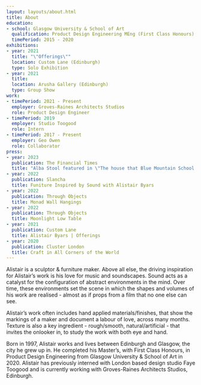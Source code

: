 ```yaml
---
layout: layouts/about.html
title: About
education: 
- school: Glasgow University & School of Art
  qualification: Product Design Engineering MEng (First Class Honours)
  timePeriod: 2015 - 2020
exhibitions:
- year: 2021
  title: "\"Offerings\""
  location: Custom Lane (Edinburgh)
  type: Solo Exhibition
- year: 2021
  title: 
  location: Arusha Gallery (Edinburgh)
  type: Group Show
work:
- timePeriod: 2021 - Present
  employer: Groves-Raines Architects Studios
  role: Product Design Engineer
- timePeriod: 2019
  employer: Studio Toogood
  role: Intern
- timePeriod: 2017 - Present
  employer: Geo Owen
  role: Collaborator
press:
- year: 2023
  publication: The Financial Times
  title: "Alba Stool featured in \"The house that Blue Mountain School built\""
- year: 2022
  publication: Slancha
  title: Funiture Inspired by Sound with Alistair Byars
- year: 2022
  publication: Through Objects
  title: Monad Wall Hangings
- year: 2022
  publication: Through Objects
  title: Moonlight Low Table
- year: 2021
  publication: Custom Lane
  title: Alistair Byars | Offerings
- year: 2020
  publication: Cluster London
  title: Craft in All Corners of the World
---
```

Alistair is a sculptor & furniture maker. Above all else, the driving inspiration for Alistair’s work is his love for music and soundscapes. Sound acts as a catalyst for the configuration of abstract environments in the mind. Over time, these environments set the scene in which the shapes and volumes of his work are realised - almost as if props from a film that no one else can see.

Alistair’s work often includes hand applied materials/finishes, that show the markings of a maker and document a labour of love, across many months. Texture is also a key ingredient - rough/smooth, natural/artificial - that invites the onlooker in, to study the work with both eye and hand.

Born in 1997, Alistair works and lives between Edinburgh and Glasgow, the city he grew up in. He completed his Master’s, with First Class Honours, in Product Design Engineering from Glasgow University & School of Art in 2020. Alistair has previously interned with London based design studio Faye Toogood and is currently working with Groves-Raines Architects Studios, Edinburgh.

